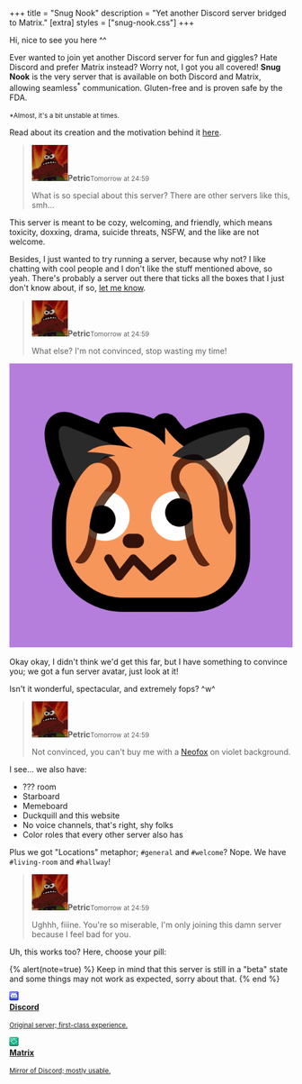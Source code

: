 +++
title = "Snug Nook"
description = "Yet another Discord server bridged to Matrix."
[extra]
styles = ["snug-nook.css"]
+++

Hi, nice to see you here ^^

Ever wanted to join yet another Discord server for fun and giggles? Hate Discord and prefer Matrix instead? Worry not, I got you all covered! <span class="rainboom">**Snug Nook**</span> is the very server that is available on both Discord and Matrix, allowing seamless<sup>*</sup> communication. Gluten-free and is proven safe by the FDA.

<small>*Almost, it's a bit unstable at times.</small>

Read about its creation and the motivation behind it [here](@/blog/2024-10-31-snug-nook/index.md).

> <div><img class="no-hover" src="petric.png" alt="Petric's avatar." /><strong>Petric</strong><small>Tomorrow at 24:59</small></div>
>
> What is so special about this server? There are other servers like this, smh...

This server is meant to be cozy, welcoming, and friendly, which means toxicity, doxxing, drama, suicide threats, <span class="spoiler">NSFW</span>, and the like are not welcome.

Besides, I just wanted to try running a server, because why not? I like chatting with cool people and I don't like the stuff mentioned above, so yeah. There's probably a server out there that ticks all the boxes that I just don't know about, if so, [let me know](@/find/index.md#contacts).

> <div><img class="no-hover" src="petric.png" alt="Petric's avatar." /><strong>Petric</strong><small>Tomorrow at 24:59</small></div>
>
> What else? I'm not convinced, stop wasting my time!

![Server avatar; "Neofox googly shocked" on a violet background.](avatar.png#end#spoiler)

Okay okay, I didn't think we'd get this far, but I have something to convince you; we got a fun server avatar, just look at it!

Isn't it wonderful, spectacular, and extremely fops? ^w^

> <div><img class="no-hover" src="petric.png" alt="Petric's avatar." /><strong>Petric</strong><small>Tomorrow at 24:59</small></div>
>
> Not convinced, you can't buy me with a [Neofox](https://volpeon.ink/emojis/neofox/) on violet background.

I see... we also have:

- ??? room
- Starboard
- Memeboard
- Duckquill and this website
- No voice channels, that's right, shy folks
- Color roles that every other server also has

Plus we got "Locations" metaphor; `#general` and `#welcome`? Nope. We have `#living-room` and `#hallway`!

> <div><img class="no-hover" src="petric.png" alt="Petric's avatar." /><strong>Petric</strong><small>Tomorrow at 24:59</small></div>
>
> Ughhh, fiiine. You're so miserable, I'm only joining this damn server because I feel bad for you.

Uh, this works too? Here, choose your pill:

{% alert(note=true) %}
Keep in mind that this server is still in a "beta" state and some things may not work as expected, sorry about that.
{% end %}

<div class="icon-grid">

<a href="https://discord.gg/ksgyZgCvGx">
<img class="transparent no-hover pixels drop-shadow icon" src="icons/discord.gif" alt="Pixel art Discord icon." />
<div class="details">
<strong>Discord</strong>
<p><small>Original server; first-class experience.</small></p>
</div>
</a>

<a href="https://matrix.to/#/!DtgLKLSmujSBYKgIxv:envs.net">
<img class="transparent no-hover pixels drop-shadow icon" src="icons/matrix.gif" alt="Pixel art Discord icon." />
<div class="details">
<strong>Matrix</strong>
<p><small>Mirror of Discord; mostly usable.</small></p>
</div>
</a>

</div>
